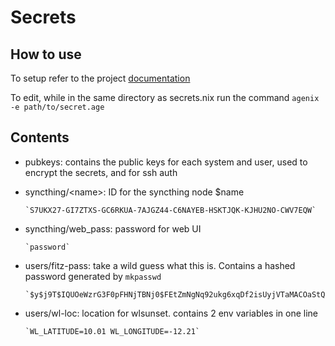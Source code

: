 # Secrets

## How to use

To setup refer to the project [documentation](https://github.com/ryantm/agenix#tutorial)

To edit, while in the same directory as secrets.nix run the command `agenix -e path/to/secret.age`

## Contents

- pubkeys: contains the public keys for each system and user, used to encrypt the secrets, and for ssh auth

- syncthing/\<name>: ID for the syncthing node $name

      `S7UKX27-GI7ZTXS-GC6RKUA-7AJGZ44-C6NAYEB-HSKTJQK-KJHU2NO-CWV7EQW`

- syncthing/web_pass: password for web UI

      `password`

- users/fitz-pass: take a wild guess what this is. Contains a hashed password generated by `mkpasswd`

      `$y$j9T$IQUOeWzrG3F0pFHNjTBNj0$FEtZmNgNq92ukg6xqDf2isUyjVTaMACOaStQC3qPmpD`

- users/wl-loc: location for wlsunset. contains 2 env variables in one line

      `WL_LATITUDE=10.01 WL_LONGITUDE=-12.21`
